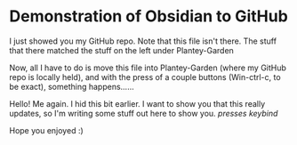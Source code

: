 # Demonstration of Obsidian to GitHub

I just showed you my GitHub repo. Note that this file isn't there. The stuff that there matched the stuff on the left under Plantey-Garden


Now, all I have to do is move this file into Plantey-Garden (where my GitHub repo is locally held), and with the press of a couple buttons (Win-ctrl-c, to be exact), something happens......

























Hello! Me again. I hid this bit earlier. I want to show you that this really updates, so I'm writing some stuff out here to show you. *presses keybind*

Hope you enjoyed :)

